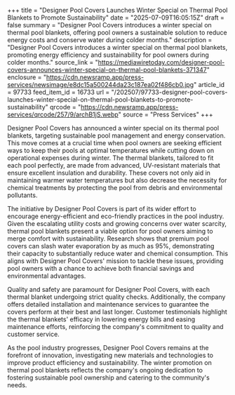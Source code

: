 +++
title = "Designer Pool Covers Launches Winter Special on Thermal Pool Blankets to Promote Sustainability"
date = "2025-07-09T16:05:15Z"
draft = false
summary = "Designer Pool Covers introduces a winter special on thermal pool blankets, offering pool owners a sustainable solution to reduce energy costs and conserve water during colder months."
description = "Designer Pool Covers introduces a winter special on thermal pool blankets, promoting energy efficiency and sustainability for pool owners during colder months."
source_link = "https://mediawiretoday.com/designer-pool-covers-announces-winter-special-on-thermal-pool-blankets-371347"
enclosure = "https://cdn.newsramp.app/press-services/newsimage/e8dc15a500244da23c187ea02f486cb0.jpg"
article_id = 97733
feed_item_id = 16733
url = "/202507/97733-designer-pool-covers-launches-winter-special-on-thermal-pool-blankets-to-promote-sustainability"
qrcode = "https://cdn.newsramp.app/press-services/qrcode/257/9/archB1jS.webp"
source = "Press Services"
+++

<p>Designer Pool Covers has announced a winter special on its thermal pool blankets, targeting sustainable pool management and energy conservation. This move comes at a crucial time when pool owners are seeking efficient ways to keep their pools at optimal temperatures while cutting down on operational expenses during winter. The thermal blankets, tailored to fit each pool perfectly, are made from advanced, UV-resistant materials that ensure excellent insulation and durability. These covers not only aid in maintaining warmer water temperatures but also decrease the necessity for chemical treatments by protecting the pool from debris and environmental pollutants.</p><p>The initiative by Designer Pool Covers is part of its wider effort to encourage energy-efficient and eco-friendly practices in the pool industry. Given the escalating utility costs and growing concerns over water scarcity, thermal pool blankets present a viable option for pool owners aiming to merge comfort with sustainability. Research shows that premium pool covers can slash water evaporation by as much as 95%, demonstrating their capacity to substantially reduce water and chemical consumption. This aligns with Designer Pool Covers' mission to tackle these issues, providing pool owners with a chance to achieve both financial savings and environmental advantages.</p><p>Quality and safety are paramount for Designer Pool Covers, with each thermal blanket undergoing strict quality checks. Additionally, the company offers detailed installation and maintenance services to guarantee the covers perform at their best and last longer. Customer testimonials highlight the thermal blankets' efficacy in lowering energy bills and easing maintenance efforts, reinforcing the company's commitment to quality and customer service.</p><p>As the pool industry progresses, Designer Pool Covers remains at the forefront of innovation, investigating new materials and technologies to improve product efficiency and sustainability. The winter promotion on thermal pool blankets reflects the company's ongoing dedication to fostering sustainable pool ownership and catering to the community's needs.</p>